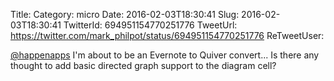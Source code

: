 Title: 
Category: micro
Date: 2016-02-03T18:30:41
Slug: 2016-02-03T18:30:41
TwitterId: 694951154770251776
TweetUrl: https://twitter.com/mark_philpot/status/694951154770251776
ReTweetUser: 

[@happenapps](https://twitter.com/happenapps) I'm about to be an Evernote to Quiver convert... Is there any thought to add basic directed graph support to the diagram cell?